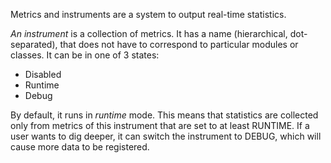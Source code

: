 Metrics and instruments are a system to output real-time statistics.

_An instrument_ is a collection of metrics. It has a name (hierarchical, dot-separated),
that does not have to correspond to particular modules or classes. It can be in one of 3 states:

* Disabled
* Runtime
* Debug

By default, it runs in _runtime_ mode. This means that statistics are collected only from metrics of this
instrument that are set to at least RUNTIME. If a user wants to dig deeper, it can switch the instrument to 
DEBUG, which will cause more data to be registered.

